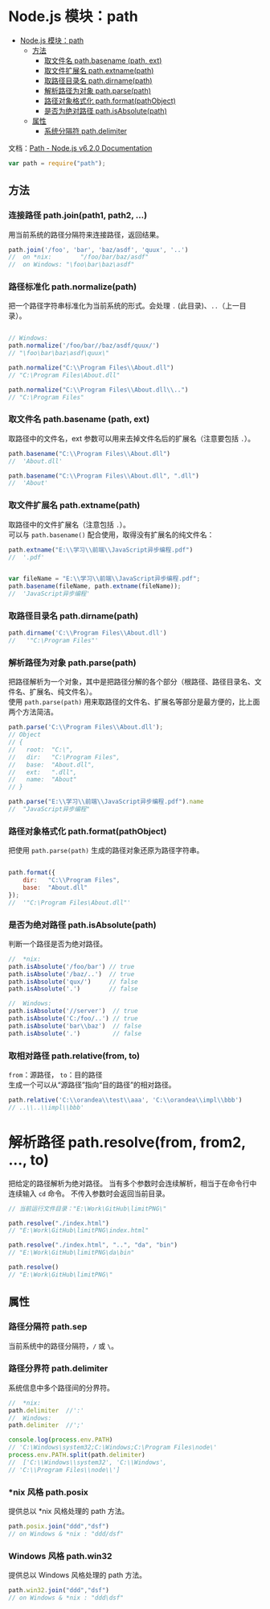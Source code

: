 # Node.js 模块：path

<!-- TOC depthFrom:1 depthTo:6 withLinks:1 updateOnSave:1 orderedList:0 -->

- [Node.js 模块：path](#nodejs-模块path)
	- [方法](#方法)
		- [取文件名 path.basename (path, ext)](#取文件名-pathbasename-path-ext)
		- [取文件扩展名 path.extname(path)](#取文件扩展名-pathextnamepath)
		- [取路径目录名 path.dirname(path)](#取路径目录名-pathdirnamepath)
		- [解析路径为对象 path.parse(path)](#解析路径为对象-pathparsepath)
		- [路径对象格式化 path.format(pathObject)](#路径对象格式化-pathformatpathobject)
		- [是否为绝对路径  path.isAbsolute(path)](#是否为绝对路径-pathisabsolutepath)
	- [属性](#属性)
		- [系统分隔符 path.delimiter](#系统分隔符-pathdelimiter)

<!-- /TOC -->


文档：[Path - Node.js v6.2.0 Documentation](https://nodejs.org/api/path.html)

```javascript
var path = require("path");
```

## 方法




### 连接路径 path.join(path1, path2, ...)
用当前系统的路径分隔符来连接路径，返回结果。
```js
path.join('/foo', 'bar', 'baz/asdf', 'quux', '..')
//  on *nix:		"/foo/bar/baz/asdf"
//  on Windows:	"\foo\bar\baz\asdf"
```


### 路径标准化 path.normalize(path)
把一个路径字符串标准化为当前系统的形式。会处理 `.` (此目录)、`..`（上一目录）。

```js

// Windows:
path.normalize('/foo/bar//baz/asdf/quux/')
// "\foo\bar\baz\asdf\quux\"

path.normalize("C:\\Program Files\\About.dll")
// "C:\Program Files\About.dll"

path.normalize("C:\\Program Files\\About.dll\\..")
// "C:\Program Files"

```

### 取文件名 path.basename (path, ext)

取路径中的文件名，ext 参数可以用来去掉文件名后的扩展名（注意要包括 `.`）。

```javascript
path.basename("C:\\Program Files\\About.dll")
//  'About.dll'

path.basename("C:\\Program Files\\About.dll", ".dll")
//  'About'
```

### 取文件扩展名 path.extname(path)
取路径中的文件扩展名（注意包括 `.`）。  
可以与 `path.basename()` 配合使用，取得没有扩展名的纯文件名：

```js
path.extname("E:\\学习\\前端\\JavaScript异步编程.pdf")
//  '.pdf'


var fileName = "E:\\学习\\前端\\JavaScript异步编程.pdf";
path.basename(fileName, path.extname(fileName));
//  'JavaScript异步编程'

```

### 取路径目录名 path.dirname(path)

```js
path.dirname('C:\\Program Files\\About.dll')
//   '"C:\Program Files"'
```


### 解析路径为对象 path.parse(path)
把路径解析为一个对象，其中是把路径分解的各个部分（根路径、路径目录名、文件名、扩展名、纯文件名）。  
使用 `path.parse(path)` 用来取路径的文件名、扩展名等部分是最方便的，比上面两个方法简洁。

``` js
path.parse('C:\\Program Files\\About.dll');
// Object
// {
//   root:  "C:\",
//   dir:   "C:\Program Files",
//   base:  "About.dll",
//   ext:   ".dll",
//   name:  "About"
// }

path.parse("E:\\学习\\前端\\JavaScript异步编程.pdf").name
//  "JavaScript异步编程"
```




### 路径对象格式化 path.format(pathObject)
把使用 `path.parse(path)` 生成的路径对象还原为路径字符串。

```js

path.format({
    dir:   "C:\\Program Files",
    base:  "About.dll"
});
//  '"C:\Program Files\About.dll"'

```

### 是否为绝对路径  path.isAbsolute(path)
判断一个路径是否为绝对路径。

```js
//  *nix:
path.isAbsolute('/foo/bar') // true
path.isAbsolute('/baz/..')  // true
path.isAbsolute('qux/')     // false
path.isAbsolute('.')        // false

//  Windows:
path.isAbsolute('//server')  // true
path.isAbsolute('C:/foo/..') // true
path.isAbsolute('bar\\baz')  // false
path.isAbsolute('.')         // false
```
### 取相对路径 path.relative(from, to)
`from`：源路径，  `to`：目的路径  
生成一个可以从“源路径”指向“目的路径”的相对路径。

```js
path.relative('C:\\orandea\\test\\aaa', 'C:\\orandea\\impl\\bbb')
// ..\\..\\impl\\bbb'

```
# 解析路径 path.resolve(from, from2, ..., to)
把给定的路径解析为绝对路径。
当有多个参数时会连续解析，相当于在命令行中连续输入 `cd` 命令。
不传入参数时会返回当前目录。

```js
// 当前运行文件目录："E:\Work\GitHub\limitPNG\"

path.resolve("./index.html")
// "E:\Work\GitHub\limitPNG\index.html"

path.resolve("./index.html", "..", "da", "bin")
// "E:\Work\GitHub\limitPNG\da\bin"

path.resolve()
// "E:\Work\GitHub\limitPNG\"

```


## 属性

### 路径分隔符 path.sep
当前系统中的路径分隔符，`/` 或 `\`。


### 路径分界符 path.delimiter
系统信息中多个路径间的分界符。
```js
//  *nix:
path.delimiter  //':'
//  Windows:    
path.delimiter  //';'

console.log(process.env.PATH)
// 'C:\Windows\system32;C:\Windows;C:\Program Files\node\'
process.env.PATH.split(path.delimiter)
//  ['C:\\Windows\\system32', 'C:\\Windows',
// 'C:\\Program Files\\node\\']
```

### \*nix 风格 path.posix
提供总以 \*nix 风格处理的 path 方法。

```js
path.posix.join("ddd","dsf")
// on Windows & *nix : "ddd/dsf"
```

### Windows 风格 path.win32
提供总以 Windows 风格处理的 path 方法。

```js
path.win32.join("ddd","dsf")
// on Windows & *nix : "ddd\dsf"
```
